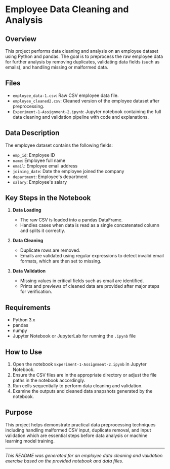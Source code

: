 # Employee Data Cleaning and Analysis

## Overview
This project performs data cleaning and analysis on an employee dataset using Python and pandas. The goal is to preprocess the raw employee data for further analysis by removing duplicates, validating data fields (such as emails), and handling missing or malformed data.

## Files
- `employee_data-1.csv`: Raw CSV employee data file.
- `employee_cleaned2.csv`: Cleaned version of the employee dataset after preprocessing.
- `Experiment-1-Assignment-2.ipynb`: Jupyter notebook containing the full data cleaning and validation pipeline with code and explanations.

## Data Description
The employee dataset contains the following fields:
- `emp_id`: Employee ID
- `name`: Employee full name
- `email`: Employee email address
- `joining_date`: Date the employee joined the company
- `department`: Employee's department
- `salary`: Employee's salary

## Key Steps in the Notebook
1. **Data Loading**
   - The raw CSV is loaded into a pandas DataFrame.
   - Handles cases when data is read as a single concatenated column and splits it correctly.

2. **Data Cleaning**
   - Duplicate rows are removed.
   - Emails are validated using regular expressions to detect invalid email formats, which are then set to missing.

3. **Data Validation**
   - Missing values in critical fields such as email are identified.
   - Prints and previews of cleaned data are provided after major steps for verification.

## Requirements
- Python 3.x
- pandas
- numpy
- Jupyter Notebook or JupyterLab for running the `.ipynb` file

## How to Use
1. Open the notebook `Experiment-1-Assignment-2.ipynb` in Jupyter Notebook.
2. Ensure the CSV files are in the appropriate directory or adjust the file paths in the notebook accordingly.
3. Run cells sequentially to perform data cleaning and validation.
4. Examine the outputs and cleaned data snapshots generated by the notebook.

## Purpose
This project helps demonstrate practical data preprocessing techniques including handling malformed CSV input, duplicate removal, and input validation which are essential steps before data analysis or machine learning model training.

---

*This README was generated for an employee data cleaning and validation exercise based on the provided notebook and data files.*

